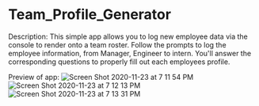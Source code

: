 # Team_Profile_Generator
Description:
This simple app allows you to log new employee data via the console to render onto a team roster. Follow the prompts to log the employee information, from Manager, Engineer to intern. You'll answer the corresponding questions to properly fill out each employees profile.

Preview of app:
![Screen Shot 2020-11-23 at 7 11 54 PM](https://user-images.githubusercontent.com/68933887/100043787-fad37700-2dc2-11eb-9986-332beb715254.png)
![Screen Shot 2020-11-23 at 7 12 13 PM](https://user-images.githubusercontent.com/68933887/100043818-0de64700-2dc3-11eb-992b-3d2bec84ad05.png)
![Screen Shot 2020-11-23 at 7 13 31 PM](https://user-images.githubusercontent.com/68933887/100043843-18a0dc00-2dc3-11eb-96ee-ff39effd5440.png)

